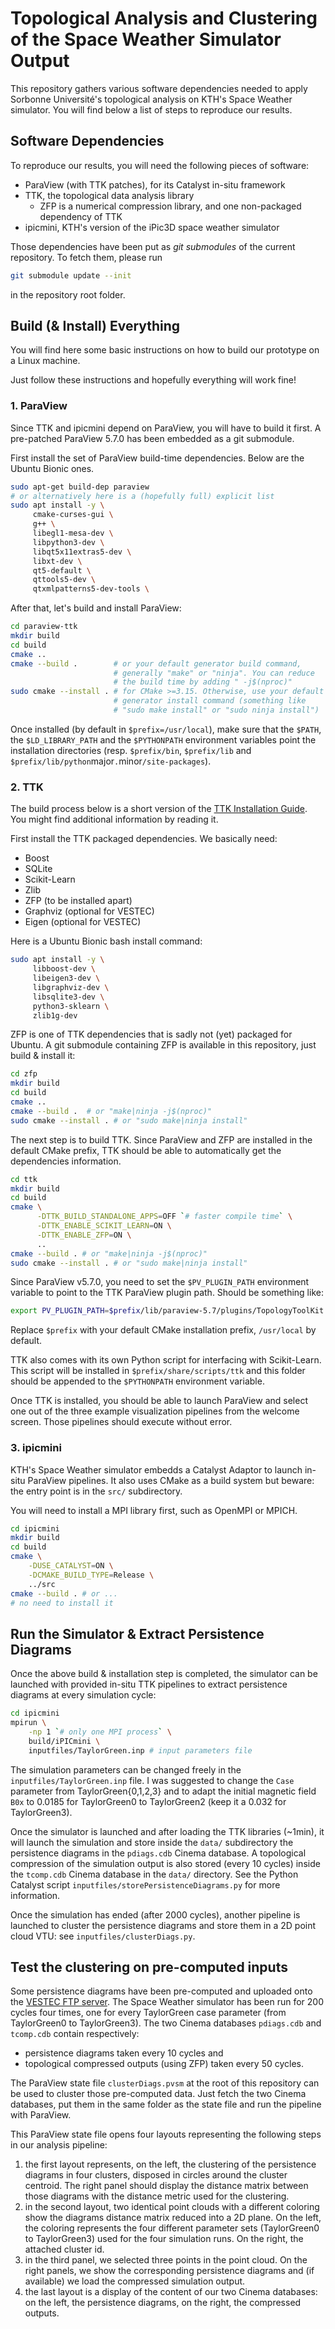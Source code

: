 Topological Analysis and Clustering of the Space Weather Simulator Output
=========================================================================

This repository gathers various software dependencies needed to apply
Sorbonne Université's topological analysis on KTH's Space Weather
simulator. You will find below a list of steps to reproduce our
results.

Software Dependencies
---------------------

To reproduce our results, you will need the following pieces of
software:
* ParaView (with TTK patches), for its Catalyst in-situ framework
* TTK, the topological data analysis library
  + ZFP is a numerical compression library, and one non-packaged dependency of TTK
* ipicmini, KTH's version of the iPic3D space weather simulator

Those dependencies have been put as *git submodules* of the current
repository. To fetch them, please run

```sh
git submodule update --init
```
in the repository root folder.


Build (& Install) Everything
----------------------------

You will find here some basic instructions on how to build our
prototype on a Linux machine.


Just follow these instructions and hopefully everything
will work fine!

### 1. ParaView

Since TTK and ipicmini depend on ParaView, you will have to build it
first. A pre-patched ParaView 5.7.0 has been embedded as a git
submodule.

First install the set of ParaView build-time dependencies. Below are
the Ubuntu Bionic ones.

```sh
sudo apt-get build-dep paraview
# or alternatively here is a (hopefully full) explicit list
sudo apt install -y \
     cmake-curses-gui \
     g++ \
     libegl1-mesa-dev \
     libpython3-dev \
     libqt5x11extras5-dev \
     libxt-dev \
     qt5-default \
     qttools5-dev \
     qtxmlpatterns5-dev-tools \
```

After that, let's build and install ParaView:

```sh
cd paraview-ttk
mkdir build
cd build
cmake ..
cmake --build .        # or your default generator build command,
                       # generally "make" or "ninja". You can reduce
                       # the build time by adding " -j$(nproc)"
sudo cmake --install . # for CMake >=3.15. Otherwise, use your default
                       # generator install command (something like
                       # "sudo make install" or "sudo ninja install")
```

Once installed (by default in `$prefix=/usr/local`), make sure that
the `$PATH`, the `$LD_LIBRARY_PATH` and the `$PYTHONPATH` environment
variables point the installation directories (resp. `$prefix/bin`,
`$prefix/lib` and `$prefix/lib/python`major`.`minor`/site-packages`).

### 2. TTK

The build process below is a short version of the [TTK Installation
Guide](https://topology-tool-kit.github.io/installation.html). You
might find additional information by reading it.

First install the TTK packaged dependencies. We basically need:

* Boost
* SQLite
* Scikit-Learn
* Zlib
* ZFP (to be installed apart)
* Graphviz (optional for VESTEC)
* Eigen (optional for VESTEC)

Here is a Ubuntu Bionic bash install command:

```sh
sudo apt install -y \
     libboost-dev \
     libeigen3-dev \
     libgraphviz-dev \
     libsqlite3-dev \
     python3-sklearn \
     zlib1g-dev
```

ZFP is one of TTK dependencies that is sadly not (yet) packaged for
Ubuntu. A git submodule containing ZFP is available in this
repository, just build & install it:

```sh
cd zfp
mkdir build
cd build
cmake ..
cmake --build .  # or "make|ninja -j$(nproc)"
sudo cmake --install . # or "sudo make|ninja install"
```

The next step is to build TTK. Since ParaView and ZFP are installed in
the default CMake prefix, TTK should be able to automatically get the
dependencies information.

```sh
cd ttk
mkdir build
cd build
cmake \
      -DTTK_BUILD_STANDALONE_APPS=OFF `# faster compile time` \
      -DTTK_ENABLE_SCIKIT_LEARN=ON \
      -DTTK_ENABLE_ZFP=ON \
      ..
cmake --build . # or "make|ninja -j$(nproc)"
sudo cmake --install . # or "sudo make|ninja install"
```

Since ParaView v5.7.0, you need to set the `$PV_PLUGIN_PATH` environment
variable to point to the TTK ParaView plugin path. Should be something
like:

```sh
export PV_PLUGIN_PATH=$prefix/lib/paraview-5.7/plugins/TopologyToolKit
```

Replace `$prefix` with your default CMake installation prefix,
`/usr/local` by default.

TTK also comes with its own Python script for interfacing with
Scikit-Learn. This script will be installed in
`$prefix/share/scripts/ttk` and this folder should be appended to the
`$PYTHONPATH` environment variable.

Once TTK is installed, you should be able to launch ParaView and
select one out of the three example visualization pipelines from the
welcome screen. Those pipelines should execute without error.


### 3. ipicmini

KTH's Space Weather simulator embedds a Catalyst Adaptor to launch
in-situ ParaView pipelines. It also uses CMake as a build system but
beware: the entry point is in the `src/` subdirectory.

You will need to install a MPI library first, such as OpenMPI or
MPICH.

```sh
cd ipicmini
mkdir build
cd build
cmake \
    -DUSE_CATALYST=ON \
    -DCMAKE_BUILD_TYPE=Release \
    ../src
cmake --build . # or ...
# no need to install it
```

Run the Simulator & Extract Persistence Diagrams
------------------------------------------------

Once the above build & installation step is completed, the simulator
can be launched with provided in-situ TTK pipelines to extract
persistence diagrams at every simulation cycle:

```sh
cd ipicmini
mpirun \
    -np 1 `# only one MPI process` \
    build/iPICmini \
    inputfiles/TaylorGreen.inp # input parameters file
```

The simulation parameters can be changed freely in the
`inputfiles/TaylorGreen.inp` file. I was suggested to change the
`Case` parameter from TaylorGreen{0,1,2,3} and to adapt the
initial magnetic field `B0x` to 0.0185 for TaylorGreen0 to
TaylorGreen2 (keep it a 0.032 for TaylorGreen3).

Once the simulator is launched and after loading the TTK libraries
(~1min), it will launch the simulation and store inside the `data/`
subdirectory the persistence diagrams in the `pdiags.cdb` Cinema
database. A topological compression of the simulation output is also
stored (every 10 cycles) inside the `tcomp.cdb` Cinema database in the
`data/` directory. See the Python Catalyst script
`inputfiles/storePersistenceDiagrams.py` for more information.

Once the simulation has ended (after 2000 cycles), another pipeline is
launched to cluster the persistence diagrams and store them in a
2D point cloud VTU: see `inputfiles/clusterDiags.py`.

Test the clustering on pre-computed inputs
------------------------------------------

Some persistence diagrams have been pre-computed and uploaded onto the
[VESTEC FTP server](ftp://ftp.dlr.de/datasets/persistence_diagrams/).
The Space Weather simulator has been run for 200 cycles four times,
one for every TaylorGreen case parameter (from TaylorGreen0 to
TaylorGreen3).
 The two Cinema databases `pdiags.cdb` and `tcomp.cdb`
contain respectively:
* persistence diagrams taken every 10 cycles and
* topological compressed outputs (using ZFP) taken every 50 cycles.

The ParaView state file `clusterDiags.pvsm` at the root of this
repository can be used to cluster those pre-computed data. Just fetch
the two Cinema databases, put them in the same folder as the state
file and run the pipeline with ParaView.

This ParaView state file opens four layouts representing the following
steps in our analysis pipeline:

1. the first layout represents, on the left, the clustering of the
   persistence diagrams in four clusters, disposed in circles around
   the cluster centroid. The right panel should display the distance
   matrix between those diagrams with the distance metric used for the
   clustering.
2. in the second layout, two identical point clouds with a different
   coloring show the diagrams distance matrix reduced into a 2D
   plane. On the left, the coloring represents the four different
   parameter sets (TaylorGreen0 to TaylorGreen3) used for the four
   simulation runs. On the right, the attached cluster id.
3. in the third panel, we selected three points in the point cloud. On
   the right panels, we show the corresponding persistence diagrams
   and (if available) we load the compressed simulation output.
4. the last layout is a display of the content of our two Cinema
   databases: on the left, the persistence diagrams, on the right, the
   compressed outputs.
